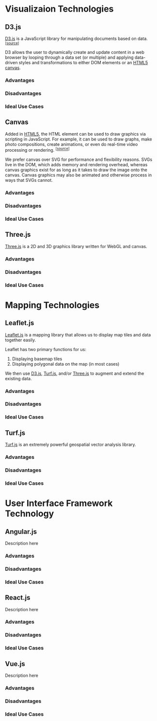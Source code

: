 
# Visualizaion Technologies

## D3.js

[D3.js](https://d3js.org/) is a JavaScript library for manipulating documents based on data. <sup>[[source](https://d3js.org/)]</sup>

D3 allows the user to dynamically create and update content in a web browser by looping through a data set (or multiple) and applying data-driven styles and transformations to either DOM elements or an [HTML5 canvas](#canvas).

### Advantages

### Disadvantages

### Ideal Use Cases

## Canvas

Added in [HTML5](https://developer.mozilla.org/en-US/docs/HTML/HTML5), the HTML <canvas> element can be used to draw graphics via scripting in JavaScript. For example, it can be used to draw graphs, make photo compositions, create animations, or even do real-time video processing or rendering. <sup>[[source](https://developer.mozilla.org/en-US/docs/Web/API/Canvas_API)]</sup>

We prefer canvas over SVG for performance and flexibility reasons. SVGs live in the DOM, which adds memory and rendering overhead, whereas canvas graphics exist for as long as it takes to draw the image onto the canvas. Canvas graphics may also be animated and otherwise process in ways that SVGs cannot.

### Advantages

### Disadvantages

### Ideal Use Cases

## Three.js

[Three.js](https://threejs.org/) is a 2D and 3D graphics library written for WebGL and canvas.

### Advantages

### Disadvantages

### Ideal Use Cases

# Mapping Technologies

## Leaflet.js

[Leaflet.js](http://leafletjs.com/) is a mapping library that allows us to display map tiles and data together easily.

Leaflet has two primary functions for us:

1. Displaying basemap tiles
1. Displaying polygonal data on the map (in most cases)

We then use [D3.js](#d3js), [Turf.js](#turfjs), and/or [Three.js](#threejs) to augment and extend the existing data.

### Advantages

### Disadvantages

### Ideal Use Cases

## Turf.js

[Turf.js](http://turfjs.org/) is an extremely powerful geospatial vector analysis library.

### Advantages

### Disadvantages

### Ideal Use Cases

# User Interface Framework Technology

## Angular.js

Description here

### Advantages

### Disadvantages

### Ideal Use Cases

## React.js

Description here

### Advantages

### Disadvantages

### Ideal Use Cases

## Vue.js

Description here

### Advantages

### Disadvantages

### Ideal Use Cases